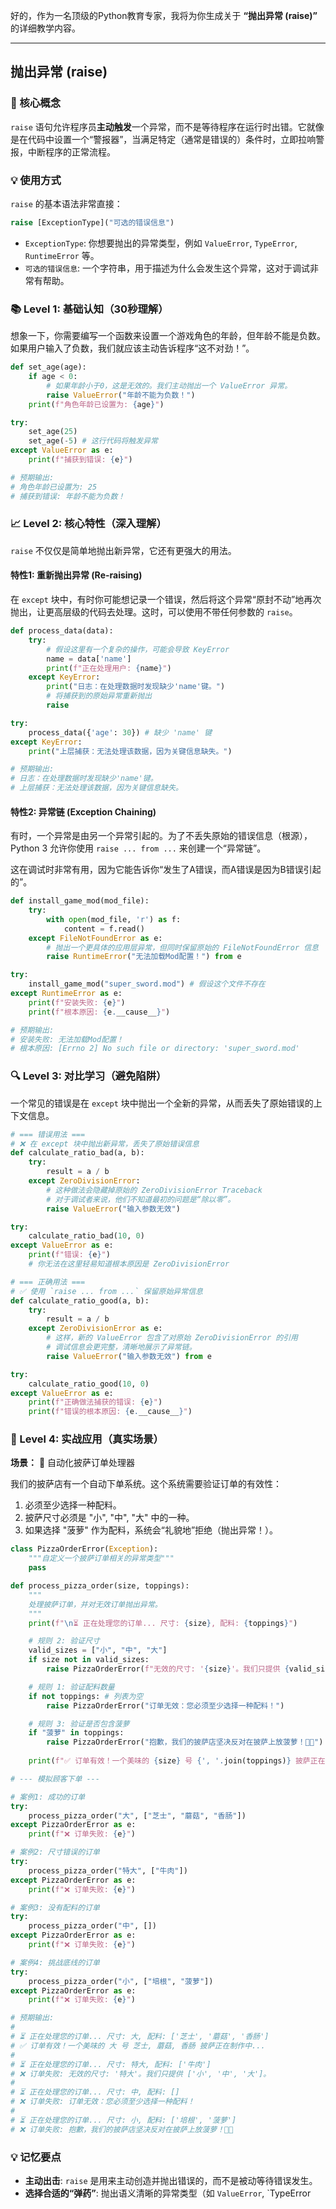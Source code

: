 好的，作为一名顶级的Python教育专家，我将为你生成关于 **“抛出异常 (raise)”** 的详细教学内容。

---

## 抛出异常 (raise)

### 🎯 核心概念
`raise` 语句允许程序员**主动触发**一个异常，而不是等待程序在运行时出错。它就像是在代码中设置一个“警报器”，当满足特定（通常是错误的）条件时，立即拉响警报，中断程序的正常流程。

### 💡 使用方式
`raise` 的基本语法非常直接：

```python
raise [ExceptionType]("可选的错误信息")
```

- `ExceptionType`: 你想要抛出的异常类型，例如 `ValueError`, `TypeError`, `RuntimeError` 等。
- `可选的错误信息`: 一个字符串，用于描述为什么会发生这个异常，这对于调试非常有帮助。

### 📚 Level 1: 基础认知（30秒理解）
想象一下，你需要编写一个函数来设置一个游戏角色的年龄，但年龄不能是负数。如果用户输入了负数，我们就应该主动告诉程序“这不对劲！”。

```python
def set_age(age):
    if age < 0:
        # 如果年龄小于0，这是无效的。我们主动抛出一个 ValueError 异常。
        raise ValueError("年龄不能为负数！")
    print(f"角色年龄已设置为: {age}")

try:
    set_age(25)
    set_age(-5) # 这行代码将触发异常
except ValueError as e:
    print(f"捕获到错误: {e}")

# 预期输出:
# 角色年龄已设置为: 25
# 捕获到错误: 年龄不能为负数！
```

### 📈 Level 2: 核心特性（深入理解）
`raise` 不仅仅是简单地抛出新异常，它还有更强大的用法。

#### 特性1: 重新抛出异常 (Re-raising)
在 `except` 块中，有时你可能想记录一个错误，然后将这个异常“原封不动”地再次抛出，让更高层级的代码去处理。这时，可以使用不带任何参数的 `raise`。

```python
def process_data(data):
    try:
        # 假设这里有一个复杂的操作，可能会导致 KeyError
        name = data['name']
        print(f"正在处理用户: {name}")
    except KeyError:
        print("日志：在处理数据时发现缺少'name'键。")
        # 将捕获到的原始异常重新抛出
        raise

try:
    process_data({'age': 30}) # 缺少 'name' 键
except KeyError:
    print("上层捕获：无法处理该数据，因为关键信息缺失。")

# 预期输出:
# 日志：在处理数据时发现缺少'name'键。
# 上层捕获：无法处理该数据，因为关键信息缺失。
```

#### 特性2: 异常链 (Exception Chaining)
有时，一个异常是由另一个异常引起的。为了不丢失原始的错误信息（根源），Python 3 允许你使用 `raise ... from ...` 来创建一个“异常链”。

这在调试时非常有用，因为它能告诉你“发生了A错误，而A错误是因为B错误引起的”。

```python
def install_game_mod(mod_file):
    try:
        with open(mod_file, 'r') as f:
            content = f.read()
    except FileNotFoundError as e:
        # 抛出一个更具体的应用层异常，但同时保留原始的 FileNotFoundError 信息
        raise RuntimeError("无法加载Mod配置！") from e

try:
    install_game_mod("super_sword.mod") # 假设这个文件不存在
except RuntimeError as e:
    print(f"安装失败: {e}")
    print(f"根本原因: {e.__cause__}")

# 预期输出:
# 安装失败: 无法加载Mod配置！
# 根本原因: [Errno 2] No such file or directory: 'super_sword.mod'
```

### 🔍 Level 3: 对比学习（避免陷阱）
一个常见的错误是在 `except` 块中抛出一个全新的异常，从而丢失了原始错误的上下文信息。

```python
# === 错误用法 ===
# ❌ 在 except 块中抛出新异常，丢失了原始错误信息
def calculate_ratio_bad(a, b):
    try:
        result = a / b
    except ZeroDivisionError:
        # 这种做法会隐藏掉原始的 ZeroDivisionError Traceback
        # 对于调试者来说，他们不知道最初的问题是“除以零”。
        raise ValueError("输入参数无效")

try:
    calculate_ratio_bad(10, 0)
except ValueError as e:
    print(f"错误: {e}")
    # 你无法在这里轻易知道根本原因是 ZeroDivisionError

# === 正确用法 ===
# ✅ 使用 `raise ... from ...` 保留原始异常信息
def calculate_ratio_good(a, b):
    try:
        result = a / b
    except ZeroDivisionError as e:
        # 这样，新的 ValueError 包含了对原始 ZeroDivisionError 的引用
        # 调试信息会更完整，清晰地展示了异常链。
        raise ValueError("输入参数无效") from e

try:
    calculate_ratio_good(10, 0)
except ValueError as e:
    print(f"正确做法捕获的错误: {e}")
    print(f"错误的根本原因: {e.__cause__}")
```

### 🚀 Level 4: 实战应用（真实场景）
**场景：** 🍕 自动化披萨订单处理器

我们的披萨店有一个自动下单系统。这个系统需要验证订单的有效性：
1.  必须至少选择一种配料。
2.  披萨尺寸必须是 "小", "中", "大" 中的一种。
3.  如果选择 "菠萝" 作为配料，系统会“礼貌地”拒绝（抛出异常！）。

```python
class PizzaOrderError(Exception):
    """自定义一个披萨订单相关的异常类型"""
    pass

def process_pizza_order(size, toppings):
    """
    处理披萨订单，并对无效订单抛出异常。
    """
    print(f"\n⏳ 正在处理您的订单... 尺寸: {size}, 配料: {toppings}")

    # 规则 2: 验证尺寸
    valid_sizes = ["小", "中", "大"]
    if size not in valid_sizes:
        raise PizzaOrderError(f"无效的尺寸: '{size}'。我们只提供 {valid_sizes}。")

    # 规则 1: 验证配料数量
    if not toppings: # 列表为空
        raise PizzaOrderError("订单无效：您必须至少选择一种配料！")

    # 规则 3: 验证是否包含菠萝
    if "菠萝" in toppings:
        raise PizzaOrderError("抱歉，我们的披萨店坚决反对在披萨上放菠萝！🍍🚫")
        
    print(f"✅ 订单有效！一个美味的 {size} 号 {', '.join(toppings)} 披萨正在制作中...")

# --- 模拟顾客下单 ---

# 案例1: 成功的订单
try:
    process_pizza_order("大", ["芝士", "蘑菇", "香肠"])
except PizzaOrderError as e:
    print(f"❌ 订单失败: {e}")

# 案例2: 尺寸错误的订单
try:
    process_pizza_order("特大", ["牛肉"])
except PizzaOrderError as e:
    print(f"❌ 订单失败: {e}")

# 案例3: 没有配料的订单
try:
    process_pizza_order("中", [])
except PizzaOrderError as e:
    print(f"❌ 订单失败: {e}")

# 案例4: 挑战底线的订单
try:
    process_pizza_order("小", ["培根", "菠萝"])
except PizzaOrderError as e:
    print(f"❌ 订单失败: {e}")

# 预期输出:
#
# ⏳ 正在处理您的订单... 尺寸: 大, 配料: ['芝士', '蘑菇', '香肠']
# ✅ 订单有效！一个美味的 大 号 芝士, 蘑菇, 香肠 披萨正在制作中...
#
# ⏳ 正在处理您的订单... 尺寸: 特大, 配料: ['牛肉']
# ❌ 订单失败: 无效的尺寸: '特大'。我们只提供 ['小', '中', '大']。
#
# ⏳ 正在处理您的订单... 尺寸: 中, 配料: []
# ❌ 订单失败: 订单无效：您必须至少选择一种配料！
#
# ⏳ 正在处理您的订单... 尺寸: 小, 配料: ['培根', '菠萝']
# ❌ 订单失败: 抱歉，我们的披萨店坚决反对在披萨上放菠萝！🍍🚫
```

### 💡 记忆要点
- **主动出击**: `raise` 是用来主动创造并抛出错误的，而不是被动等待错误发生。
- **选择合适的“弹药”**: 抛出语义清晰的异常类型（如 `ValueError`, `TypeError